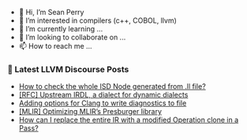 - 👋 Hi, I’m Sean Perry
- 👀 I’m interested in compilers (c++, COBOL, llvm)
- 🌱 I’m currently learning ...
- 💞️ I’m looking to collaborate on ...
- 📫 How to reach me ...

<!---
s66perry/s66perry is a ✨ special ✨ repository because its `README.md` (this file) appears on your GitHub profile.
You can click the Preview link to take a look at your changes.
--->
### 📕 Latest LLVM Discourse Posts

<!-- DISCOURSE-LLVM:START -->
- [How to check the whole ISD Node generated from .ll file?](https://discourse.llvm.org/t/how-to-check-the-whole-isd-node-generated-from-ll-file/69017#post_2)
- [[RFC] Upstream IRDL, a dialect for dynamic dialects](https://discourse.llvm.org/t/rfc-upstream-irdl-a-dialect-for-dynamic-dialects/68718#post_17)
- [Adding options for Clang to write diagnostics to file](https://discourse.llvm.org/t/adding-options-for-clang-to-write-diagnostics-to-file/67762?page=2#post_26)
- [[MLIR] Optimizing MLIR’s Presburger library](https://discourse.llvm.org/t/mlir-optimizing-mlir-s-presburger-library/68213#post_3)
- [How can I replace the entire IR with a modified Operation clone in a Pass?](https://discourse.llvm.org/t/how-can-i-replace-the-entire-ir-with-a-modified-operation-clone-in-a-pass/69026#post_2)
<!-- DISCOURSE-LLVM:END -->
